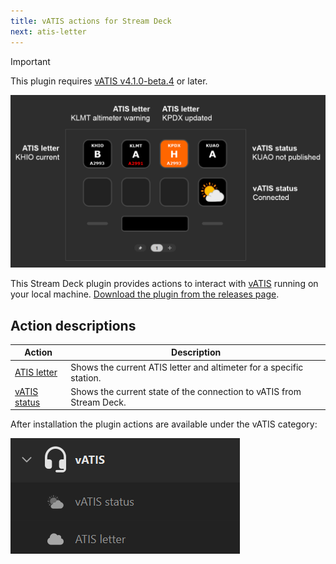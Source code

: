 ```yaml
---
title: vATIS actions for Stream Deck
next: atis-letter
---
```


> [!IMPORTANT]
> This plugin requires [vATIS v4.1.0-beta.4](https://vatis.app/) or later.

![Example profile showing ATIS letter actions for KHIO, KPDX, and KUAO. KPDX has an orange background indicating a new ATIS letter. All three show the station name above the letter and the current altimeter below the letter.](images/example.png)

This Stream Deck plugin provides actions to interact with [vATIS](https://vatis.app/) running on your local machine.
[Download the plugin from the releases page](https://github.com/neilenns/streamdeck-vatis/releases/latest).

## Action descriptions

| Action                        | Description                                                          |
| ----------------------------- | -------------------------------------------------------------------- |
| [ATIS letter](atis-letter/)   | Shows the current ATIS letter and altimeter for a specific station.  |
| [vATIS status](vatis-status/) | Shows the current state of the connection to vATIS from Stream Deck. |

After installation the plugin actions are available under the vATIS category:

![Screenshot of the Stream Deck profile UI with the vATIS category open](images/streamdeck-category.png)